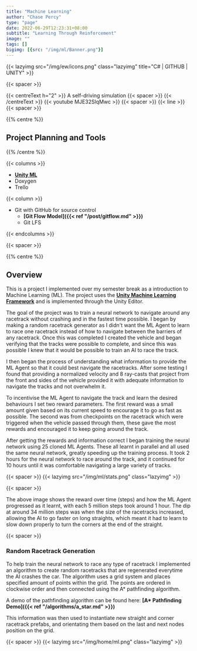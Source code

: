 ```yaml
---
title: "Machine Learning"
author: "Chase Percy"
type: "page"
date: 2022-06-29T12:23:31+08:00
subtitle: "Learning Through Reinforcement"
image: ""
tags: []
bigimg: [{src: "/img/ml/Banner.png"}]
---
```

{{< lazyimg src="/img/ew/icons.png" class="lazyimg" title="C# | GITHUB | UNITY" >}}

{{< spacer >}}

{{< centreText h="2" >}}
 A self-driving simulation
 {{< spacer >}}
{{< /centreText >}}
{{< youtube MJE32SlqMwc >}}
{{< spacer >}}
{{< line >}}
{{< spacer >}}

{{% centre %}}

## Project Planning and Tools
{{% /centre %}}

{{< columns >}}
- __[Unity ML](https://unity.com/products/machine-learning-agents)__
- Doxygen 
- Trello

{{< column >}}
- Git with GitHub for source control
  - __[Git Flow Model]({{< ref "/post/gitflow.md" >}})__
  - Git LFS

{{< endcolumns >}}

{{< spacer >}}

{{% centre %}}
## Overview

This is a project I implemented over my semester break as a introduction to Machine Learning (ML). The
project uses the __[Unity Machine Learning Framework](https://unity.com/products/machine-learning-agents)__
and is implemented through the Unity Editor.

The goal of the project was to train a neural network to navigate around any racetrack without crashing and
in the fastest time possible. I began by making a random racetrack generator as I didn't want the ML Agent to learn
to race one racetrack instead of how to navigate between the barriers of any racetrack. Once this was completed
I created the vehicle and began verifying that the tracks were possible to complete, and since this was possible I knew 
that it would be possible to train an AI to race the track.

I then began the process of understanding what information to provide the ML Agent so that it could best navigate the
racetracks. After some testing I found that providing a normalized velocity and 8 ray-casts that project from the front
and sides of the vehicle provided it with adequate information to navigate the tracks and not overwhelm it. 

To incentivise the ML Agent to navigate the track and learn the desired behaviours I set two reward parameters. The first reward was a small
amount given based on its current speed to encourage it to go as fast as possible. The second was from checkpoints on the
racetrack which were triggered when the vehicle passed through them, these gave the most rewards and encouraged it to keep
going around the track.

After getting the rewards and information correct I began training the neural network using 25 cloned ML Agents. These all
learnt in parallel and all used the same neural network, greatly speeding up the training process. It took 2 hours for the neural
network to race around the track, and it continued for 10 hours until it was comfortable navigating a large variety of tracks.

{{< spacer >}}
{{< lazyimg src="/img/ml/stats.png" class="lazyimg" >}}

{{< spacer >}}

The above image shows the reward over time (steps) and how the ML Agent progressed as it learnt, with each 5 million steps
took around 1 hour. The dip at around 34 million steps was when the size of the racetracks increased, allowing the AI to go
faster on long straights, which meant it had to learn to slow down properly to turn the corners at the end of the straight.

{{< spacer >}}

### Random Racetrack Generation

To help train the neural network to race any type of racetrack I implemented an algorithm to create
random racetracks that are regenerated everytime the AI crashes the car. The algorithm uses a grid system
and places specified amount of points within the grid. The points are ordered in clockwise order and then
connected using the A* pathfinding algorithm.

A demo of the pathfinding algorithm can be found here: __[A* Pathfinding Demo]({{< ref "/algorithms/a_star.md" >}})__

This information was then used to instantiate new straight and corner racetrack prefabs, and orientating them
based on the last and next nodes position on the grid.

{{< spacer >}}
{{< lazyimg src="/img/home/ml.png" class="lazyimg" >}}
